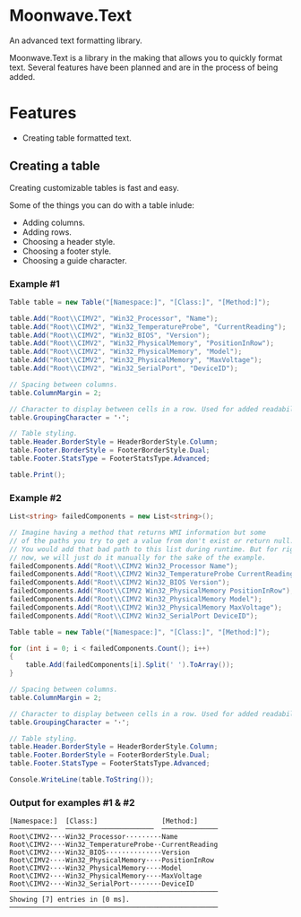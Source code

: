 # Moonwave.Text
An advanced text formatting library.

Moonwave.Text is a library in the making that allows you to quickly format text. Several features have been planned and are in the process of being added.

# Features
* Creating table formatted text.

## Creating a table
Creating customizable tables is fast and easy.

Some of the things you can do with a table inlude:
* Adding columns.
* Adding rows.
* Choosing a header style.
* Choosing a footer style.
* Choosing a guide character.

### Example #1
```c#
Table table = new Table("[Namespace:]", "[Class:]", "[Method:]");

table.Add("Root\\CIMV2", "Win32_Processor", "Name");
table.Add("Root\\CIMV2", "Win32_TemperatureProbe", "CurrentReading");
table.Add("Root\\CIMV2", "Win32_BIOS", "Version");
table.Add("Root\\CIMV2", "Win32_PhysicalMemory", "PositionInRow");
table.Add("Root\\CIMV2", "Win32_PhysicalMemory", "Model");
table.Add("Root\\CIMV2", "Win32_PhysicalMemory", "MaxVoltage");
table.Add("Root\\CIMV2", "Win32_SerialPort", "DeviceID");

// Spacing between columns.
table.ColumnMargin = 2;

// Character to display between cells in a row. Used for added readability.
table.GroupingCharacter = '·';

// Table styling.
table.Header.BorderStyle = HeaderBorderStyle.Column;
table.Footer.BorderStyle = FooterBorderStyle.Dual;
table.Footer.StatsType = FooterStatsType.Advanced;

table.Print();
```

### Example #2
```c#
List<string> failedComponents = new List<string>();

// Imagine having a method that returns WMI information but some
// of the paths you try to get a value from don't exist or return null.
// You would add that bad path to this list during runtime. But for right
// now, we will just do it manually for the sake of the example.
failedComponents.Add("Root\\CIMV2 Win32_Processor Name");
failedComponents.Add("Root\\CIMV2 Win32_TemperatureProbe CurrentReading");
failedComponents.Add("Root\\CIMV2 Win32_BIOS Version");
failedComponents.Add("Root\\CIMV2 Win32_PhysicalMemory PositionInRow");
failedComponents.Add("Root\\CIMV2 Win32_PhysicalMemory Model");
failedComponents.Add("Root\\CIMV2 Win32_PhysicalMemory MaxVoltage");
failedComponents.Add("Root\\CIMV2 Win32_SerialPort DeviceID");

Table table = new Table("[Namespace:]", "[Class:]", "[Method:]");

for (int i = 0; i < failedComponents.Count(); i++)
{
    table.Add(failedComponents[i].Split(' ').ToArray());
}

// Spacing between columns.
table.ColumnMargin = 2;

// Character to display between cells in a row. Used for added readability.
table.GroupingCharacter = '·';

// Table styling.
table.Header.BorderStyle = HeaderBorderStyle.Column;
table.Footer.BorderStyle = FooterBorderStyle.Dual;
table.Footer.StatsType = FooterStatsType.Advanced;

Console.WriteLine(table.ToString());
```
### Output for examples #1 & #2
```
[Namespace:]  [Class:]                [Method:]
────────────  ──────────────────────  ──────────────
Root\CIMV2····Win32_Processor·········Name
Root\CIMV2····Win32_TemperatureProbe··CurrentReading
Root\CIMV2····Win32_BIOS··············Version
Root\CIMV2····Win32_PhysicalMemory····PositionInRow
Root\CIMV2····Win32_PhysicalMemory····Model
Root\CIMV2····Win32_PhysicalMemory····MaxVoltage
Root\CIMV2····Win32_SerialPort········DeviceID
────────────────────────────────────────────────────
Showing [7] entries in [0 ms].
────────────────────────────────────────────────────
```
